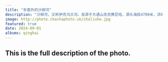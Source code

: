 ```yaml
---
title: "车窗外的沙柳河"
description: "沙柳河，又称伊克乌兰河。发源于大通山克克赛尼哈，源头海拔4700米，流域面积1442平方公里，河长105.8公里，河口海拔3195米，落差1505米，河道平均比降为14‰，大小支流47条。刚察大寺以北称伊克乌兰河，以南称沙柳河，河水分多股流入青海湖。"
image: http://photo.chachaphoto.uk/shaliuhe.jpg
featured: true
date: 2024-09-01
albums: qinghai
---
```


## This is the full description of the photo.
